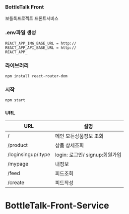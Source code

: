 ### BottleTalk Front
보틀톡프로젝트 프론트서비스

### .env파일 생성
```
REACT_APP_IMG_BASE_URL = http://
REACT_APP_API_BASE_URL = http://
REACT_APP_
```

### 라이브러리
```
npm install react-router-dom
```
### 시작
```
npm start
```

### URL
| URL                                              | 설명             |
|--------------------------------------------------------|----------------|
| /                     | 메인 모든상품정보 조회   |
| /product               | 상품 상세조회   |
| /loginsingup/:type               | login: 로그인/ signup:회원가입   |
| /mypage               | 내정보   |
| /feed               | 피드조회   |
| /create               | 피드작성   |
# BottleTalk-Front-Service
